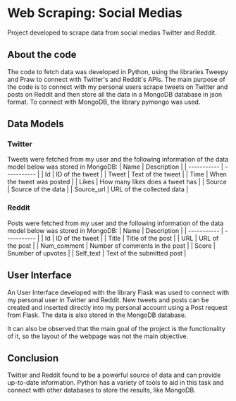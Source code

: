 # Web Scraping: Social Medias

Project developed to scrape data from social medias Twitter and Reddit.

## About the code

The code to fetch data was developed in Python, using the libraries Tweepy and Praw to connect with Twitter's and Reddit's APIs. The main purpose of the code is to connect with my personal users scrape tweets on Twitter and posts on Reddit and then store all the data in a MongoDB database in json format. To connect with MongoDB, the library pymongo was used.

## Data Models

### Twitter

Tweets were fetched from my user and the following information of the data model below was stored in MongoDB:
| Name | Description |
| ----------- | ----------- |
| Id | ID of the tweet |
| Tweet | Text of the tweet |
| Time | When the tweet was posted |
| Likes | How many likes does a tweet has |
| Source | Source of the data |
| Source_url | URL of the collected data |

### Reddit

Posts were fetched from my user and the following information of the data model below was stored in MongoDB:
| Name | Description |
| ----------- | ----------- |
| Id | ID of the tweet |
| Title | Title of the post |
| URL | URL of the post |
| Num_comment | Number of comments in the post |
| Score | Snumber of upvotes |
| Self_text | Text of the submitted post |

## User Interface

An User Interface developed with the library Flask was used to connect with my personal user in Twitter and Reddit. New tweets and posts can be created and inserted directly into my personal account using a Post request from Flask. The data is also stored in the MongoDB database. 

It can also be observed that the main goal of the project is the functionality of it, so the layout of the webpage was not the main objective.

## Conclusion

Twitter and Reddit found to be a powerful source of data and can provide up-to-date information. Python has a variety of tools to aid in this task and connect with other databases to store the results, like MongoDB.
